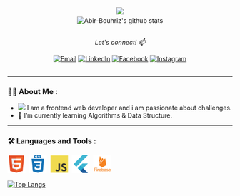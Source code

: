 <div id="header" align="center">
    <img src="https://media.giphy.com/media/NgurY1o4z080Jfoyzw/giphy.gif" width="100"/>
    <div align="center"><img align="center" src="https://github-readme-stats.vercel.app/api?username=Abir-Bouhriz&show_icons=true&theme=dracula&line_height=27" alt="Abir-Bouhriz's github stats"/></div>
<br>
    <div id="badges">
        <p> <i> Let's connect! 📫 </i></p>
        <a href="mailto:abirbouhrizdaidj@gmail.com" target="_blank"><img src="https://img.shields.io/badge/-Gmail-c14438?style=flat-square&logo=Gmail&logoColor=white" alt="Email"></a>
        <a href="https://www.linkedin.com/in/abir-bouhriz-daidj/" target="_blank"><img src="https://img.shields.io/badge/LinkedIn-%230077B5.svg?&style=flat-square&logo=linkedin&logoColor=white" alt="LinkedIn"></a>
        <a href="https://www.facebook.com/amiraprincesse.amira/" target="_blank"><img src="https://img.shields.io/badge/Facebook-%231877F2.svg?&style=flat-square&logo=facebook&logoColor=white" alt="Facebook"></a>
        <a href="https://www.instagram.com/princesse_5775/" target="_blank"><img src="https://img.shields.io/badge/-Instagram-F40F5A?style=flat-square&labelColor=F40F5A&logo=instagram&logoColor=white" alt="Instagram"></a>
    </div>
    <img src="https://komarev.com/ghpvc/?username=Abir-Bouhriz&style=flat-square&color=blue" alt=""/>
<br>
</div>

---

### :woman_technologist:  About Me :
- <img src="https://media.giphy.com/media/WUlplcMpOCEmTGBtBW/giphy.gif" width="30">  I am a frontend web developer and i am passionate about challenges.
- 🌱 I’m currently learning Algorithms & Data Structure.

---

### :hammer_and_wrench: Languages and Tools :
<div>
  <img src="https://github.com/devicons/devicon/blob/master/icons/html5/html5-original.svg" title="HTML5" alt="HTML" width="40" height="40"/>&nbsp;
  <img src="https://github.com/devicons/devicon/blob/master/icons/css3/css3-plain-wordmark.svg"  title="CSS3" alt="CSS" width="40" height="40"/>&nbsp;
  <img src="https://github.com/devicons/devicon/blob/master/icons/javascript/javascript-original.svg" title="JavaScript" alt="JavaScript" width="40" height="40"/>&nbsp;
  <img src="https://github.com/devicons/devicon/blob/master/icons/flutter/flutter-original.svg" title="Flutter" alt="Flutter" width="40" height="40"/>&nbsp;
  <img src="https://github.com/devicons/devicon/blob/master/icons/firebase/firebase-plain-wordmark.svg" title="Firebase" alt="Firebase" width="40" height="40"/>&nbsp;
</div>

[![Top Langs](https://github-readme-stats.vercel.app/api/top-langs/?username=Abir-Bouhriz&layout=compact&theme=vision-friendly-dark)](https://github.com/anuraghazra/github-readme-stats)
